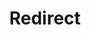 ﻿---
layout: src/layouts/Redirect.astro
title: Redirect
redirect: https://octopus.com/docs/infrastructure/deployment-targets/tentacle/windows/azure-virtual-machines/via-the-azure-cli
pubDate:  2023-01-01
navSearch: false
navSitemap: false
navMenu: false
---
